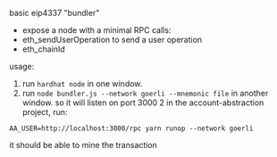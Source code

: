 basic eip4337 "bundler"

- expose a node with a minimal RPC calls:
- eth_sendUserOperation to send a user operation
- eth_chainId


usage: 
1. run `hardhat node` in one window.
2. run `node bundler.js --network goerli --mnemonic file` in another window.
  so it will listen on port 3000
2 in the account-abstraction project, run:
  ```
  AA_USER=http://localhost:3000/rpc yarn runop --network goerli
  ```

it should be able to mine the transaction
